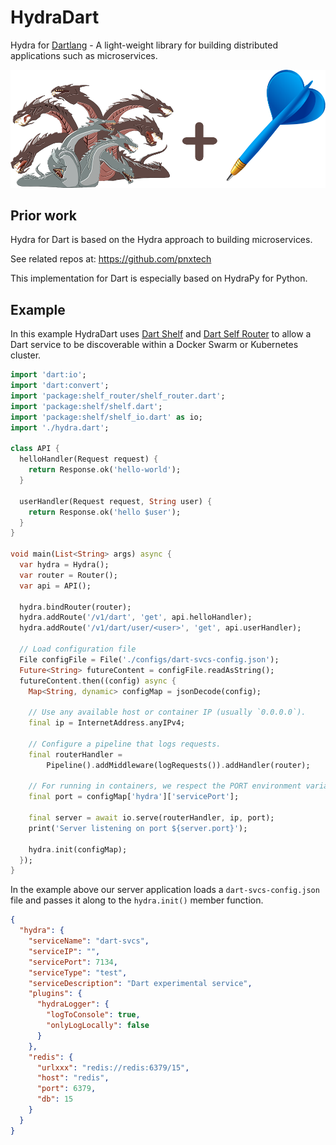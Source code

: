 # HydraDart
Hydra for [Dartlang](https://dart.dev) - A light-weight library for building distributed applications such as microservices.

![](HydraDart.png)

## Prior work
Hydra for Dart is based on the Hydra approach to building microservices.

See related repos at: https://github.com/pnxtech

This implementation for Dart is especially based on HydraPy for Python.

## Example

In this example HydraDart uses [Dart Shelf](https://pub.dev/packages/shelf) and [Dart Self Router](https://pub.dev/packages/shelf_router) to allow a Dart service to be discoverable within a Docker Swarm or Kubernetes cluster.

```dart
import 'dart:io';
import 'dart:convert';
import 'package:shelf_router/shelf_router.dart';
import 'package:shelf/shelf.dart';
import 'package:shelf/shelf_io.dart' as io;
import './hydra.dart';

class API {
  helloHandler(Request request) {
    return Response.ok('hello-world');
  }

  userHandler(Request request, String user) {
    return Response.ok('hello $user');
  }
}

void main(List<String> args) async {
  var hydra = Hydra();
  var router = Router();
  var api = API();

  hydra.bindRouter(router);
  hydra.addRoute('/v1/dart', 'get', api.helloHandler);
  hydra.addRoute('/v1/dart/user/<user>', 'get', api.userHandler);

  // Load configuration file
  File configFile = File('./configs/dart-svcs-config.json');
  Future<String> futureContent = configFile.readAsString();
  futureContent.then((config) async {
    Map<String, dynamic> configMap = jsonDecode(config);

    // Use any available host or container IP (usually `0.0.0.0`).
    final ip = InternetAddress.anyIPv4;

    // Configure a pipeline that logs requests.
    final routerHandler =
        Pipeline().addMiddleware(logRequests()).addHandler(router);

    // For running in containers, we respect the PORT environment variable.
    final port = configMap['hydra']['servicePort'];

    final server = await io.serve(routerHandler, ip, port);
    print('Server listening on port ${server.port}');

    hydra.init(configMap);
  });
}
```

In the example above our server application loads a `dart-svcs-config.json` file and passes it along to the `hydra.init()` member function.

```json
{
  "hydra": {
    "serviceName": "dart-svcs",
    "serviceIP": "",
    "servicePort": 7134,
    "serviceType": "test",
    "serviceDescription": "Dart experimental service",
    "plugins": {
      "hydraLogger": {
        "logToConsole": true,
        "onlyLogLocally": false
      }
    },
    "redis": {
      "urlxxx": "redis://redis:6379/15",
      "host": "redis",
      "port": 6379,
      "db": 15
    }
  }
}
```